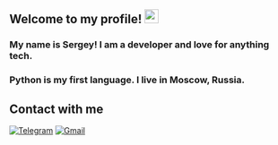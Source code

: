 ## Welcome to my profile! <img src="https://media.giphy.com/media/hvRJCLFzcasrR4ia7z/giphy.gif" width="25px"></a>
### My name is Sergey! I am a developer and love for anything tech.  
### Python is my first language. I live in Moscow, Russia.  


## Contact with me
[![Telegram](https://img.shields.io/badge/Telegram-2CA5E0?style=https://shields.io/badge/style-plastic-green?logo=appveyor&style=plastic&logo=telegram&logoColor=white)](https://t.me/boison88)
[![Gmail](https://img.shields.io/badge/Gmail-D14836?style=https://shields.io/badge/style-plastic-green?logo=appveyor&style=plastic&logo=gmail&logoColor=white)](mailto:s.boev.gg@gmail.com)
